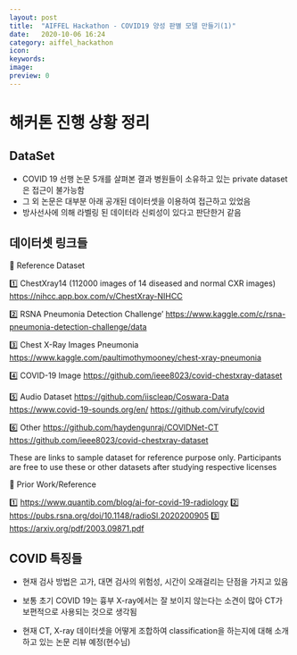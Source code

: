 ```yaml
---
layout: post
title:  "AIFFEL Hackathon - COVID19 양성 판별 모델 만들기(1)"
date:   2020-10-06 16:24
category: aiffel_hackathon
icon: 
keywords: 
image: 
preview: 0
---
```


# 해커톤 진행 상황 정리

## DataSet
- COVID 19 선행 논문 5개를 살펴본 결과 병원들이 소유하고 있는 private dataset은 접근이 불가능함
- 그 외 논문은 대부분 아래 공개된 데이터셋을 이용하여 접근하고 있었음
- 방사선사에 의해 라벨링 된 데이터라 신뢰성이 있다고 판단한거 같음

## 데이터셋 링크들
🚩 Reference Dataset

1️⃣ ChestXray14 (112000 images of 14 diseased and normal CXR images)
https://nihcc.app.box.com/v/ChestXray-NIHCC

2️⃣ RSNA Pneumonia Detection Challenge’
https://www.kaggle.com/c/rsna-pneumonia-detection-challenge/data

3️⃣ Chest X-Ray Images Pneumonia
https://www.kaggle.com/paultimothymooney/chest-xray-pneumonia

4️⃣ COVID-19 Image
https://github.com/ieee8023/covid-chestxray-dataset

5️⃣ Audio Dataset
https://github.com/iiscleap/Coswara-Data
https://www.covid-19-sounds.org/en/
https://github.com/virufy/covid

6️⃣ Other
https://github.com/haydengunraj/COVIDNet-CT
https://github.com/ieee8023/covid-chestxray-dataset

These are links to sample dataset for reference purpose only. Participants are free to use these or other datasets after studying respective licenses

🚩 Prior Work/Reference

1️⃣ https://www.quantib.com/blog/ai-for-covid-19-radiology
2️⃣ https://pubs.rsna.org/doi/10.1148/radioSl.2020200905
3️⃣ https://arxiv.org/pdf/2003.09871.pdf

## COVID 특징들

- 현재 검사 방법은 고가, 대면 검사의 위험성, 시간이 오래걸리는 단점을 가지고 있음

- 보통 초기 COVID 19는 흉부 X-ray에서는 잘 보이지 않는다는 소견이 많아 CT가 보편적으로 사용되는 것으로 생각됨

- 현재 CT, X-ray 데이터셋을 어떻게 조합하여 classification을 하는지에 대해 소개하고 있는 논문 리뷰 예정(현수님)


